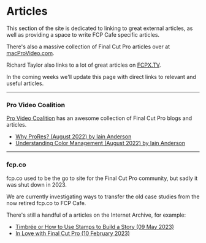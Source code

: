 # Articles

This section of the site is dedicated to linking to great external articles, as well as providing a space to write FCP Cafe specific articles.

There's also a massive collection of Final Cut Pro articles over at [macProVideo.com](https://macprovideo.com/articles/final-cut).

Richard Taylor also links to a lot of great articles on [FCPX.TV](https://fcpx.tv).

In the coming weeks we'll update this page with direct links to relevant and useful articles.

---

### Pro Video Coalition

[Pro Video Coalition](https://www.provideocoalition.com/) has an awesome collection of Final Cut Pro blogs and articles.

- [Why ProRes? (August 2022) by Iain Anderson](https://www.provideocoalition.com/why-prores/)
- [Understanding Color Management (August 2022) by Iain Anderson](https://www.provideocoalition.com/understanding-color-management/)

---

### fcp.co

fcp.co used to be the go to site for the Final Cut Pro community, but sadly it was shut down in 2023.

We are currently investigating ways to transfer the old case studies from the now retired fcp.co to FCP Cafe.

There's still a handful of a articles on the Internet Archive, for example:

- [Timbrée or How to Use Stamps to Build a Story (09 May 2023)](https://web.archive.org/web/20230610153050/https://fcp.co/final-cut-pro/articles/2616-timbree-or-how-to-use-stamps-to-build-a-story)
- [In Love with Final Cut Pro (10 February 2023)](https://web.archive.org/web/20230604103506/https://fcp.co/final-cut-pro/articles/2614-in-love-with-final-cut-pro)